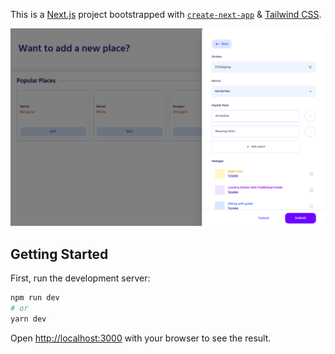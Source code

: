 This is a [Next.js](https://nextjs.org/) project bootstrapped with [`create-next-app`](https://github.com/vercel/next.js/tree/canary/packages/create-next-app) & [Tailwind CSS](https://tailwindcss.com/).

![Home Page](https://github.com/bonnopc/popular-places-with-next-tailwind/blob/main/public/images/home_page_ss.png?raw=true)

## Getting Started

First, run the development server:

```bash
npm run dev
# or
yarn dev
```

Open [http://localhost:3000](http://localhost:3000) with your browser to see the result.


